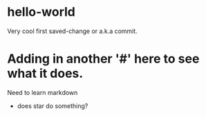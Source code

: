 # hello-world


Very cool first saved-change or a.k.a commit.

# Adding in another '#' here to see what it does.
Need to learn markdown

* does star do something?
